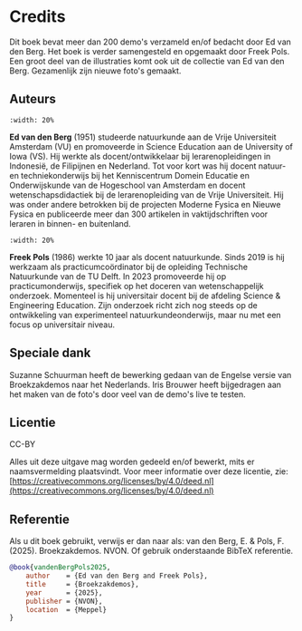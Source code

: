 # Credits

Dit boek bevat meer dan 200 demo's verzameld en/of bedacht door Ed van den Berg. Het boek is verder samengesteld en opgemaakt door Freek Pols. Een groot deel van de illustraties komt ook uit de collectie van Ed van den Berg. Gezamenlijk zijn nieuwe foto's gemaakt.

## Auteurs
```{figure} auth_Ed.jpg
:width: 20%
```

**Ed van den Berg** (1951) studeerde natuurkunde aan de Vrije Universiteit Amsterdam (VU) en promoveerde in Science Education aan de University of Iowa (VS). Hij werkte als docent/ontwikkelaar bij lerarenopleidingen in Indonesië, de Filipijnen en Nederland. Tot voor kort was hij docent natuur- en techniekonderwijs bij het Kenniscentrum Domein Educatie en Onderwijskunde van de Hogeschool van Amsterdam en docent wetenschapsdidactiek bij de lerarenopleiding van de Vrije Universiteit. Hij was onder andere betrokken bij de projecten Moderne Fysica en Nieuwe Fysica en publiceerde meer dan 300 artikelen in vaktijdschriften voor leraren in binnen- en buitenland.


```{figure} auth_Freek.jpg
:width: 20%
```
**Freek Pols** (1986) werkte 10 jaar als docent natuurkunde. Sinds 2019 is hij werkzaam als practicumcoördinator bij de opleiding Technische Natuurkunde van de TU Delft. In 2023 promoveerde hij op practicumonderwijs, specifiek op het doceren van wetenschappelijk onderzoek. Momenteel is hij universitair docent bij de afdeling Science & Engineering Education. Zijn onderzoek richt zich nog steeds op de ontwikkeling van experimenteel natuurkundeonderwijs, maar nu met een focus op universitair niveau.


## Speciale dank
Suzanne Schuurman heeft de bewerking gedaan van de Engelse versie van Broekzakdemos naar het Nederlands. 
Iris Brouwer heeft bijgedragen aan het maken van de foto's door veel van de demo's live te testen.

## Licentie
CC-BY

Alles uit deze uitgave mag worden gedeeld en/of bewerkt, mits er naamsvermelding plaatsvindt. Voor meer informatie over deze licentie, zie: [https://creativecommons.org/licenses/by/4.0/deed.nl](https://creativecommons.org/licenses/by/4.0/deed.nl)

## Referentie
Als u dit boek gebruikt, verwijs er dan naar als: 
van den Berg, E. & Pols, F. (2025). Broekzakdemos. NVON. Of gebruik onderstaande BibTeX referentie.

```bibtex
@book{vandenBergPols2025,
    author    = {Ed van den Berg and Freek Pols},
    title     = {Broekzakdemos},
    year      = {2025},
    publisher = {NVON},
    location  = {Meppel}
}
```
